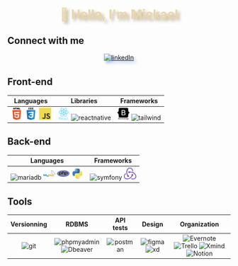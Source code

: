 <h1 Align="center" style="color: #E9D6AA; filter:drop-shadow(5px 5px 3px #664B0B6e)"><b>👋 Hello, I'm Mickael</b></h1>

<h2><b>Connect with me</b></h2>

<div Align="center">
    <a href="https://linkedin.com/in/mickaelg-a08b19153" target="_blank">
        <img src=https://img.shields.io/badge/linkedin-%231E77B5.svg?&style=for-the-badge&logo=linkedin&logoColor=white alt=linkedIn style="margin-bottom: 5px; filter:drop-shadow(5px 5px 3px #1656C66e); " />
    </a>  
</div>  

<div display="inline-block" width="50%" vertical-align="top">

<h2><b>Front-end</b></h1>
<div Align="center">

Languages | Libraries | Frameworks
:-:|:-:|:-:
<a href="#" style="text-decoration:none"><img src="https://raw.githubusercontent.com/devicons/devicon/master/icons/html5/html5-original-wordmark.svg" title="html5" alt="html5" width="28" height="28" /> <img src="https://raw.githubusercontent.com/devicons/devicon/master/icons/css3/css3-original-wordmark.svg" title="css3" alt="css3" width="28" height="28"/> <img src="https://raw.githubusercontent.com/devicons/devicon/master/icons/javascript/javascript-original.svg" title="Javascript" alt="javascript" width="28" height="28"/></a> | <a href="#" style="text-decoration:none"><img src="https://raw.githubusercontent.com/devicons/devicon/master/icons/react/react-original-wordmark.svg" title="React" alt="React" width="28" height="auto"/> <img src="https://raw.githubusercontent.com/kristerkari/react-native-svg-transformer/HEAD/images/react-native-logo.png" title="React Native" alt="reactnative" width="28" height="auto"/></a> | <a href="#" style="text-decoration:none"><img src="https://raw.githubusercontent.com/devicons/devicon/master/icons/bootstrap/bootstrap-plain-wordmark.svg" title="Bootstrop" alt="bootstrap" width="28" height="auto"/> <img src="https://www.vectorlogo.zone/logos/tailwindcss/tailwindcss-icon.svg" title="Tailwind" alt="tailwind" width="28" height="auto"/></a>
</div>  

<h2><b>Back-end</b></h1>
<div Align="center">

Languages | Frameworks
:-:|:-:
<a href="#" style="text-decoration:none"><img src="https://www.vectorlogo.zone/logos/mariadb/mariadb-icon.svg" title="MariaDB" alt="mariadb" width="28" height="auto" /> <img src="https://raw.githubusercontent.com/devicons/devicon/master/icons/mysql/mysql-original-wordmark.svg" title="MySQL" alt="mysql" width="28" height="auto"> <img src="https://raw.githubusercontent.com/devicons/devicon/master/icons/php/php-original.svg" title="PHP" alt="php" width="28" height="auto"/> <img src="https://raw.githubusercontent.com/devicons/devicon/master/icons/python/python-original.svg" title="Python" alt="python" width="28" height="auto"/></a> | <a href="#" style="text-decoration:none"><img src="https://symfony.com/logos/symfony_black_03.svg" title="Symfony" alt="symfony" width="28" height="auto"/> <img src="https://raw.githubusercontent.com/devicons/devicon/master/icons/redux/redux-original.svg" title="Redux" alt="redux" width="28" height="auto"/><a href="#">
</div>  
</div>

<h2><b>Tools</b></h1>
<div Align="center">

Versionning | RDBMS|API tests | Design | Organization
:-:|:-:|:-:|:-:|:-:
<a href="#" style="text-decoration:none"><img src="https://www.vectorlogo.zone/logos/git-scm/git-scm-icon.svg" title="Git" alt="git" width="28" height="auto"/> | <img src="https://upload.wikimedia.org/wikipedia/commons/4/4f/PhpMyAdmin_logo.svg" title="PHP My Admin" alt="phpmyadmin" width="28" height="auto"/> <img src="https://dbeaver.io/wp-content/uploads/2015/09/beaver-head.png" title="DBeaver" alt="Dbeaver" width=28 height=auto> | <img src="https://www.vectorlogo.zone/logos/getpostman/getpostman-icon.svg" title="Postman" alt="postman" width="28" height="auto"/></a> | <a href="#" style="text-decoration:none"><img src="https://www.vectorlogo.zone/logos/figma/figma-icon.svg" title="Figma" alt="figma" width="28" height="auto"/> <img src="https://cdn.worldvectorlogo.com/logos/adobe-xd.svg" title="Adobe XD" alt="xd" width="28" height="auto"/></a> | <a href="#" style="text-decoration:none"><img src="https://www.svgrepo.com/download/475648/evernote-color.svg" title="Evernote" alt="Evernote" width="28" height="auto"/> <img src="https://www.svgrepo.com/download/303635/trello-logo.svg" title="Trello" alt="Trello" width="28" height="auto"/> <img src="https://assets.xmind.net/www/assets/images/xmind2022/xmind2022-logo-c945ae44d8.svg" title="Xmind" alt="Xmind" width="28" height="auto"/> <img src="https://www.svgrepo.com/download/452076/notion.svg" title="Notion" alt="Notion" width="28" height="auto"/></a>
</div>